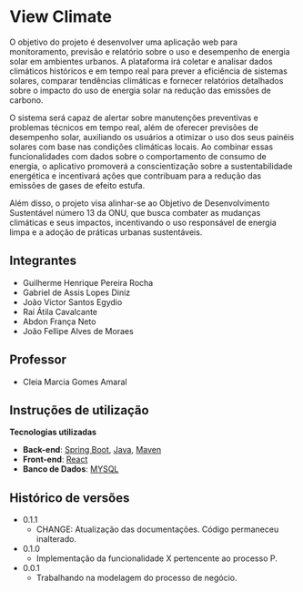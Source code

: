 # View Climate

O objetivo do projeto é desenvolver uma aplicação web para monitoramento, previsão e relatório sobre o uso e desempenho de energia solar em ambientes urbanos. A plataforma irá coletar e analisar dados climáticos históricos e em tempo real para prever a eficiência de sistemas solares, comparar tendências climáticas e fornecer relatórios detalhados sobre o impacto do uso de energia solar na redução das emissões de carbono.

O sistema será capaz de alertar sobre manutenções preventivas e problemas técnicos em tempo real, além de oferecer previsões de desempenho solar, auxiliando os usuários a otimizar o uso dos seus painéis solares com base nas condições climáticas locais. Ao combinar essas funcionalidades com dados sobre o comportamento de consumo de energia, o aplicativo promoverá a conscientização sobre a sustentabilidade energética e incentivará ações que contribuam para a redução das emissões de gases de efeito estufa.

Além disso, o projeto visa alinhar-se ao Objetivo de Desenvolvimento Sustentável número 13 da ONU, que busca combater as mudanças climáticas e seus impactos, incentivando o uso responsável de energia limpa e a adoção de práticas urbanas sustentáveis.

## Integrantes

* Guilherme Henrique Pereira Rocha
* Gabriel de Assis Lopes Diniz
* João Victor Santos Egydio
* Raí Átila Cavalcante
* Abdon França Neto
* João Fellipe Alves de Moraes

## Professor

* Cleia Marcia Gomes Amaral

## Instruções de utilização

**Tecnologias utilizadas**
- **Back-end**: [Spring Boot](https://spring.io/projects/spring-boot), [Java](https://www.oracle.com/br/java/technologies/downloads/#java17), [Maven](https://maven.apache.org/download.cgi)
- **Front-end**: [React](https://react.dev/)
- **Banco de Dados**: [MYSQL](https://dev.mysql.com/downloads/mysql)

## Histórico de versões

* 0.1.1
    * CHANGE: Atualização das documentações. Código permaneceu inalterado.
* 0.1.0
    * Implementação da funcionalidade X pertencente ao processo P.
* 0.0.1
    * Trabalhando na modelagem do processo de negócio.

